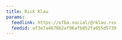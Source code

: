 ```yaml
---
title: Rick Klau
params:
  feedlink: https://sfba.social/@rklau.rss
  feedid: af3e7a4678b2af96afb852fa055d5739
---
```

